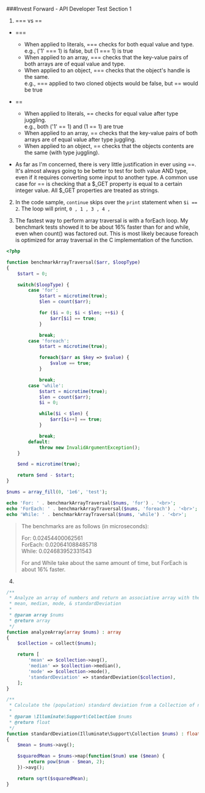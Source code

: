 ###Invest Forward - API Developer Test Section 1

1. === vs ==  
  * ===
    * When applied to literals, === checks for both equal value and type.
      e.g., ('1' === 1) is false, but  (1 === 1) is true
    * When applied to an array, === checks that the key-value pairs of both arrays are of equal value and type.
    * When applied to an object, === checks that the object's handle is the same.  
      e.g., === applied to two cloned objects would be false, but == would be true  

  * == 
    * When applied to literals, == checks for equal value after type juggling.  
    e.g., both ('1' == 1) and (1 == 1) are true
    * When applied to an array, == checks that the key-value pairs of both arrays are of equal value after type juggling.
    * When applied to an object, == checks that the objects contents are the same (with type juggling).

  * As far as I'm concerned, there is very little justification in ever using ==. It's almost always going to be better to
test for both value AND type, even if it requires converting some input to another type. A common use case for == is
checking that a $_GET property is equal to a certain integer value. All $_GET properties are treated as strings.

2. In the code sample, `continue` skips over the `print` statement when `$i == 2`.
   The loop will print, `0 , 1 , 3 , 4 , `

3. The fastest way to perform array traversal is with a forEach loop. 
My benchmark tests showed it to be about 16% faster than for and while, even when count() was factored out.
This is most likely because foreach is optimized for array traversal in the C implementation of the function.


```php
<?php

function benchmarkArrayTraversal($arr, $loopType)
{
    $start = 0;

    switch($loopType) {
        case 'for':
            $start = microtime(true);
            $len = count($arr);

            for ($i = 0; $i < $len; ++$i) {
                $arr[$i] == true;
            }

            break;
        case 'foreach':
            $start = microtime(true);

            foreach($arr as $key => $value) {
                $value == true;
            }

            break;
        case 'while':
            $start = microtime(true);
            $len = count($arr);
            $i = 0;

            while($i < $len) {
                $arr[$i++] == true;
            }

            break;
        default:
            throw new InvalidArgumentException();
    }

    $end = microtime(true);

    return $end - $start;
}

$nums = array_fill(0, '1e6', 'test');

echo 'For: ' . benchmarkArrayTraversal($nums, 'for') . '<br>';
echo 'ForEach: ' . benchmarkArrayTraversal($nums, 'foreach') . '<br>';
echo 'While: ' . benchmarkArrayTraversal($nums, 'while') . '<br>';
```
> The benchmarks are as follows (in microseconds):  
>
> For: 0.02454400062561  
> ForEach: 0.020641088485718  
> While: 0.024683952331543  
> 
> For and While take about the same amount of time, but ForEach is about 16% faster.  

4. 
```php
/**
 * Analyze an array of numbers and return an associative array with the following key-value pairs:
 * mean, median, mode, & standardDeviation
 *
 * @param array $nums
 * @return array
 */
function analyzeArray(array $nums) : array
{
    $collection = collect($nums);

    return [
        'mean' => $collection->avg(),
        'median' => $collection->median(),
        'mode' => $collection->mode(),
        'standardDeviation' => standardDeviation($collection),
    ];
}

/**
 * Calculate the (population) standard deviation from a Collection of numbers
 *
 * @param \Illuminate\Support\Collection $nums
 * @return float
 */
function standardDeviation(Illuminate\Support\Collection $nums) : float
{
    $mean = $nums->avg();

    $squaredMean = $nums->map(function($num) use ($mean) {
        return pow($num - $mean, 2);
    })->avg();

    return sqrt($squaredMean);
}
```